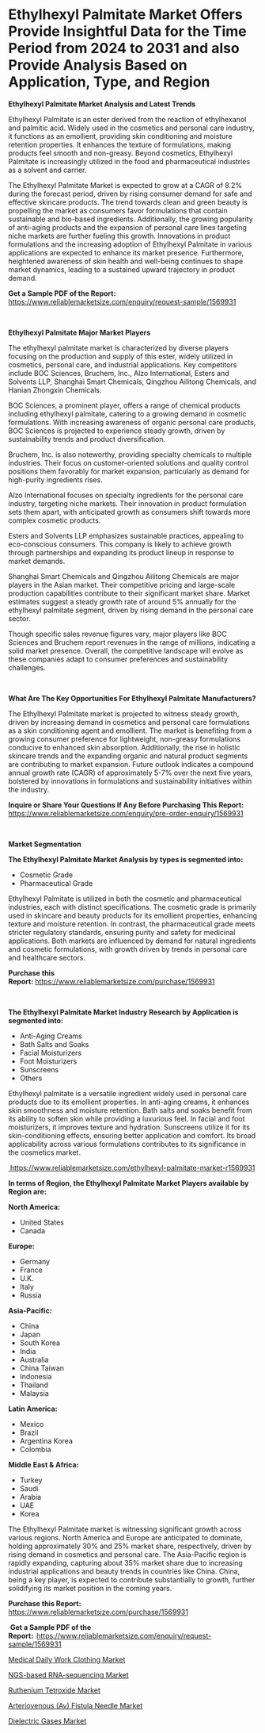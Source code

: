 <p><h1>Ethylhexyl Palmitate Market Offers Provide Insightful Data for the Time Period from 2024 to 2031 and also Provide Analysis Based on Application, Type, and Region</h1></p><p><strong>Ethylhexyl Palmitate Market Analysis and Latest Trends</strong></p>
<p><p>Ethylhexyl Palmitate is an ester derived from the reaction of ethylhexanol and palmitic acid. Widely used in the cosmetics and personal care industry, it functions as an emollient, providing skin conditioning and moisture retention properties. It enhances the texture of formulations, making products feel smooth and non-greasy. Beyond cosmetics, Ethylhexyl Palmitate is increasingly utilized in the food and pharmaceutical industries as a solvent and carrier.</p><p>The Ethylhexyl Palmitate Market is expected to grow at a CAGR of 8.2% during the forecast period, driven by rising consumer demand for safe and effective skincare products. The trend towards clean and green beauty is propelling the market as consumers favor formulations that contain sustainable and bio-based ingredients. Additionally, the growing popularity of anti-aging products and the expansion of personal care lines targeting niche markets are further fueling this growth. Innovations in product formulations and the increasing adoption of Ethylhexyl Palmitate in various applications are expected to enhance its market presence. Furthermore, heightened awareness of skin health and well-being continues to shape market dynamics, leading to a sustained upward trajectory in product demand.</p></p>
<p><strong>Get a Sample PDF of the Report:&nbsp;</strong> <a href="https://www.reliablemarketsize.com/enquiry/request-sample/1569931?utm_campaign=1398&utm_medium=2&utm_source=Github&utm_content=ia&utm_term=14102024&utm_id=ethylhexyl-palmitate">https://www.reliablemarketsize.com/enquiry/request-sample/1569931</a></p>
<p>&nbsp;</p>
<p><strong>Ethylhexyl Palmitate Major Market Players</strong></p>
<p><p>The ethylhexyl palmitate market is characterized by diverse players focusing on the production and supply of this ester, widely utilized in cosmetics, personal care, and industrial applications. Key competitors include BOC Sciences, Bruchem, Inc., Alzo International, Esters and Solvents LLP, Shanghai Smart Chemicals, Qingzhou Ailitong Chemicals, and Hanian Zhongxin Chemicals.</p><p>BOC Sciences, a prominent player, offers a range of chemical products including ethylhexyl palmitate, catering to a growing demand in cosmetic formulations. With increasing awareness of organic personal care products, BOC Sciences is projected to experience steady growth, driven by sustainability trends and product diversification.</p><p>Bruchem, Inc. is also noteworthy, providing specialty chemicals to multiple industries. Their focus on customer-oriented solutions and quality control positions them favorably for market expansion, particularly as demand for high-purity ingredients rises.</p><p>Alzo International focuses on specialty ingredients for the personal care industry, targeting niche markets. Their innovation in product formulation sets them apart, with anticipated growth as consumers shift towards more complex cosmetic products.</p><p>Esters and Solvents LLP emphasizes sustainable practices, appealing to eco-conscious consumers. This company is likely to achieve growth through partnerships and expanding its product lineup in response to market demands.</p><p>Shanghai Smart Chemicals and Qingzhou Ailitong Chemicals are major players in the Asian market. Their competitive pricing and large-scale production capabilities contribute to their significant market share. Market estimates suggest a steady growth rate of around 5% annually for the ethylhexyl palmitate segment, driven by rising demand in the personal care sector.</p><p>Though specific sales revenue figures vary, major players like BOC Sciences and Bruchem report revenues in the range of millions, indicating a solid market presence. Overall, the competitive landscape will evolve as these companies adapt to consumer preferences and sustainability challenges.</p></p>
<p>&nbsp;</p>
<p><strong>What Are The Key Opportunities For Ethylhexyl Palmitate Manufacturers?</strong></p>
<p><p>The Ethylhexyl Palmitate market is projected to witness steady growth, driven by increasing demand in cosmetics and personal care formulations as a skin conditioning agent and emollient. The market is benefiting from a growing consumer preference for lightweight, non-greasy formulations conducive to enhanced skin absorption. Additionally, the rise in holistic skincare trends and the expanding organic and natural product segments are contributing to market expansion. Future outlook indicates a compound annual growth rate (CAGR) of approximately 5-7% over the next five years, bolstered by innovations in formulations and sustainability initiatives within the industry.</p></p>
<p><strong>Inquire or Share Your Questions If Any Before Purchasing This Report:</strong> <a href="https://www.reliablemarketsize.com/enquiry/pre-order-enquiry/1569931?utm_campaign=1398&utm_medium=2&utm_source=Github&utm_content=ia&utm_term=14102024&utm_id=ethylhexyl-palmitate">https://www.reliablemarketsize.com/enquiry/pre-order-enquiry/1569931</a></p>
<p>&nbsp;</p>
<p><strong>Market Segmentation</strong></p>
<p><strong>The Ethylhexyl Palmitate Market Analysis by types is segmented into:</strong></p>
<p><ul><li>Cosmetic Grade</li><li>Pharmaceutical Grade</li></ul></p>
<p><p>Ethylhexyl Palmitate is utilized in both the cosmetic and pharmaceutical industries, each with distinct specifications. The cosmetic grade is primarily used in skincare and beauty products for its emollient properties, enhancing texture and moisture retention. In contrast, the pharmaceutical grade meets stricter regulatory standards, ensuring purity and safety for medicinal applications. Both markets are influenced by demand for natural ingredients and cosmetic formulations, with growth driven by trends in personal care and healthcare sectors.</p></p>
<p><strong>Purchase this Report:&nbsp;</strong><a href="https://www.reliablemarketsize.com/purchase/1569931?utm_campaign=1398&utm_medium=2&utm_source=Github&utm_content=ia&utm_term=14102024&utm_id=ethylhexyl-palmitate">https://www.reliablemarketsize.com/purchase/1569931</a></p>
<p>&nbsp;</p>
<p><strong>The Ethylhexyl Palmitate Market Industry Research by Application is segmented into:</strong></p>
<p><ul><li>Anti-Aging Creams</li><li>Bath Salts and Soaks</li><li>Facial Moisturizers</li><li>Foot Moisturizers</li><li>Sunscreens</li><li>Others</li></ul></p>
<p><p>Ethylhexyl palmitate is a versatile ingredient widely used in personal care products due to its emollient properties. In anti-aging creams, it enhances skin smoothness and moisture retention. Bath salts and soaks benefit from its ability to soften skin while providing a luxurious feel. In facial and foot moisturizers, it improves texture and hydration. Sunscreens utilize it for its skin-conditioning effects, ensuring better application and comfort. Its broad applicability across various formulations contributes to its significance in the cosmetics market.</p></p>
<p><a href="https://www.reliablemarketsize.com/ethylhexyl-palmitate-market-r1569931?utm_campaign=1398&utm_medium=2&utm_source=Github&utm_content=ia&utm_term=14102024&utm_id=ethylhexyl-palmitate">&nbsp;https://www.reliablemarketsize.com/ethylhexyl-palmitate-market-r1569931</a></p>
<p><strong>In terms of Region, the Ethylhexyl Palmitate Market Players available by Region are:</strong></p>
<p>
    <p> <strong> North America: </strong>
        <ul>
            <li>United States</li>
            <li>Canada</li>
        </ul>
        </p> 
    <p> <strong> Europe: </strong>
        <ul>
            <li>Germany</li>
            <li>France</li>
            <li>U.K.</li>
            <li>Italy</li>
            <li>Russia</li>
        </ul>
        </p> 
    <p> <strong> Asia-Pacific: </strong>
        <ul>
            <li>China</li>
            <li>Japan</li>
            <li>South Korea</li>
            <li>India</li>
            <li>Australia</li>
            <li>China Taiwan</li>
            <li>Indonesia</li>
            <li>Thailand</li>
            <li>Malaysia</li>
        </ul>
        </p> 
    <p> <strong> Latin America: </strong>
        <ul>
            <li>Mexico</li>
            <li>Brazil</li>
            <li>Argentina Korea</li>
            <li>Colombia</li>
        </ul>
        </p> 
    <p> <strong> Middle East & Africa: </strong>
        <ul>
            <li>Turkey</li>
            <li>Saudi</li>
            <li>Arabia</li>
            <li>UAE</li>
            <li>Korea</li>
        </ul>
    </p>
    </p>
<p><p>The Ethylhexyl Palmitate market is witnessing significant growth across various regions. North America and Europe are anticipated to dominate, holding approximately 30% and 25% market share, respectively, driven by rising demand in cosmetics and personal care. The Asia-Pacific region is rapidly expanding, capturing about 35% market share due to increasing industrial applications and beauty trends in countries like China. China, being a key player, is expected to contribute substantially to growth, further solidifying its market position in the coming years.</p></p>
<p><strong>Purchase this Report: </strong><a href="https://www.reliablemarketsize.com/purchase/1569931?utm_campaign=1398&utm_medium=2&utm_source=Github&utm_content=ia&utm_term=14102024&utm_id=ethylhexyl-palmitate">https://www.reliablemarketsize.com/purchase/1569931</a></p>
<p>&nbsp;<strong>Get a Sample PDF of the Report:&nbsp;&nbsp;</strong><a href="https://www.reliablemarketsize.com/enquiry/request-sample/1569931?utm_campaign=1398&utm_medium=2&utm_source=Github&utm_content=ia&utm_term=14102024&utm_id=ethylhexyl-palmitate">https://www.reliablemarketsize.com/enquiry/request-sample/1569931</a></p>
<p><strong></strong></p>
<p><p><a href="https://www.linkedin.com/pulse/global-medical-daily-work-clothing-nexus-sector-confluences-uz6jc?trk=public_post_embed_feed-article-content&utm_campaign=1398&utm_medium=2&utm_source=Github&utm_content=ia&utm_term=14102024&utm_id=ethylhexyl-palmitate">Medical Daily Work Clothing Market</a></p><p><a href="https://www.linkedin.com/pulse/global-ngs-based-rna-sequencing-market-trends-insights-195tc?utm_campaign=1398&utm_medium=2&utm_source=Github&utm_content=ia&utm_term=14102024&utm_id=ethylhexyl-palmitate">NGS-based RNA-sequencing Market</a></p><p><a href="https://github.com/luxssbml/Market-Research-Report-List-1/blob/main/ruthenium-tetroxide-market.md?utm_campaign=1398&utm_medium=2&utm_source=Github&utm_content=ia&utm_term=14102024&utm_id=ethylhexyl-palmitate">Ruthenium Tetroxide Market</a></p><p><a href="https://www.linkedin.com/pulse/evolution-arteriovenous-av-fistula-needle-market-key-shifts-vokxc?trk=public_post_embed_feed-article-content&utm_campaign=1398&utm_medium=2&utm_source=Github&utm_content=ia&utm_term=14102024&utm_id=ethylhexyl-palmitate">Arteriovenous (Av) Fistula Needle Market</a></p><p><a href="https://github.com/connornew3y/Market-Research-Report-List-1/blob/main/dielectric-gases-market.md?utm_campaign=1398&utm_medium=2&utm_source=Github&utm_content=ia&utm_term=14102024&utm_id=ethylhexyl-palmitate">Dielectric Gases Market</a></p></p>